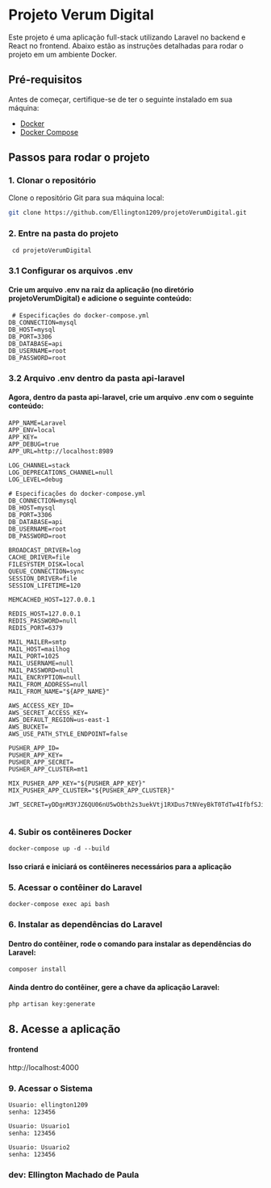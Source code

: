 # Projeto Verum Digital

Este projeto é uma aplicação full-stack utilizando Laravel no backend e React no frontend. Abaixo estão as instruções detalhadas para rodar o projeto em um ambiente Docker.

## Pré-requisitos

Antes de começar, certifique-se de ter o seguinte instalado em sua máquina:

- [Docker](https://www.docker.com/)
- [Docker Compose](https://docs.docker.com/compose/)

## Passos para rodar o projeto

### 1. Clonar o repositório

Clone o repositório Git para sua máquina local:

```bash
git clone https://github.com/Ellington1209/projetoVerumDigital.git 
```

### 2. Entre na pasta do projeto

```
 cd projetoVerumDigital
 ```
### 3.1 Configurar os arquivos .env
#### Crie um arquivo .env na raiz da aplicação (no diretório projetoVerumDigital) e adicione o seguinte conteúdo:

```
 # Especificações do docker-compose.yml
DB_CONNECTION=mysql
DB_HOST=mysql
DB_PORT=3306
DB_DATABASE=api
DB_USERNAME=root
DB_PASSWORD=root

 ```

 ### 3.2 Arquivo .env dentro da pasta api-laravel
#### Agora, dentro da pasta api-laravel, crie um arquivo .env com o seguinte conteúdo:

```
APP_NAME=Laravel
APP_ENV=local
APP_KEY=
APP_DEBUG=true
APP_URL=http://localhost:8989

LOG_CHANNEL=stack
LOG_DEPRECATIONS_CHANNEL=null
LOG_LEVEL=debug

# Especificações do docker-compose.yml
DB_CONNECTION=mysql
DB_HOST=mysql
DB_PORT=3306
DB_DATABASE=api
DB_USERNAME=root
DB_PASSWORD=root

BROADCAST_DRIVER=log
CACHE_DRIVER=file
FILESYSTEM_DISK=local
QUEUE_CONNECTION=sync
SESSION_DRIVER=file
SESSION_LIFETIME=120

MEMCACHED_HOST=127.0.0.1

REDIS_HOST=127.0.0.1
REDIS_PASSWORD=null
REDIS_PORT=6379

MAIL_MAILER=smtp
MAIL_HOST=mailhog
MAIL_PORT=1025
MAIL_USERNAME=null
MAIL_PASSWORD=null
MAIL_ENCRYPTION=null
MAIL_FROM_ADDRESS=null
MAIL_FROM_NAME="${APP_NAME}"

AWS_ACCESS_KEY_ID=
AWS_SECRET_ACCESS_KEY=
AWS_DEFAULT_REGION=us-east-1
AWS_BUCKET=
AWS_USE_PATH_STYLE_ENDPOINT=false

PUSHER_APP_ID=
PUSHER_APP_KEY=
PUSHER_APP_SECRET=
PUSHER_APP_CLUSTER=mt1

MIX_PUSHER_APP_KEY="${PUSHER_APP_KEY}"
MIX_PUSHER_APP_CLUSTER="${PUSHER_APP_CLUSTER}"

JWT_SECRET=yDDgnM3YJZ6QU06nU5wObth2s3uekVtj1RXDus7tNVeyBkT0TdTw4IfbfSJi3HSh


 ```

 ### 4. Subir os contêineres Docker

 
 ```
 docker-compose up -d --build
 ```

 #### Isso criará e iniciará os contêineres necessários para a aplicação

 ### 5. Acessar o contêiner do Laravel
  ```
 docker-compose exec api bash
 ```

 ### 6. Instalar as dependências do Laravel
 #### Dentro do contêiner, rode o comando para instalar as dependências do Laravel:
   ```
 composer install
 ```
#### Ainda dentro do contêiner, gere a chave da aplicação Laravel:
   ```
 php artisan key:generate
 ```

 ## 8. Acesse a aplicação
#### frontend
 http://localhost:4000

### 9. Acessar o Sistema
   ```
 Usuario: ellington1209
 senha: 123456

  Usuario: Usuario1
 senha: 123456

  Usuario: Usuario2
 senha: 123456
 ```
 ### dev: Ellington Machado de Paula
